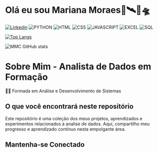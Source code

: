
# Olá eu sou Mariana Moraes🔋🛰️🚀🛸
[![Linkedin](https://img.shields.io/badge/LinkedIn-0077B5?style=for-the-badge&logo=linkedin&logoColor=white)](https://www.linkedin.com/in/mariana-moraes-92a96726b?utm_source=share&utm_campaign=share_via&utm_content=profile&utm_medium=android_app) ![PYTHON](https://img.shields.io/badge/Python-14354C?style=for-the-badge&logo=python&logoColor=white)  ![HTML](https://img.shields.io/badge/HTML5-E34F26?style=for-the-badge&logo=html5&logoColor=white) ![CSS](https://img.shields.io/badge/CSS-239120?&style=for-the-badge&logo=css3&logoColor=white) ![JAVASCRIPT](https://img.shields.io/badge/JavaScript-F7DF1E?style=for-the-badge&logo=javascript&logoColor=black) ![EXCEL](https://img.shields.io/badge/Microsoft_Excel-217346?style=for-the-badge&logo=microsoft-excel&logoColor=white) ![SQL](https://img.shields.io/badge/MySQL-00000F?style=for-the-badge&logo=mysql&logoColor=white)


[![Top Langs](https://github-readme-stats.vercel.app/api/top-langs/?username=mmc19mmc&layout=compact)](https://github.com/anuraghazra/github-readme-stats)


![MMC GitHub stats](https://github-readme-stats.vercel.app/api?username=mmc19mmc&show_icons=true)

# Sobre Mim - Analista de Dados em Formação
 👩‍💻 Formada em Análise e Desenvolvimento de Sistemas
 
## O que você encontrará neste repositório

Este repositório é uma coleção dos meus projetos, aprendizados e experimentos relacionados à analise de dados. Aqui, compartilho meu progresso e aprendizado contínuo nesta empolgante área.

## Mantenha-se Conectado



